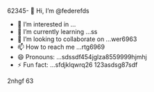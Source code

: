 62345- 👋 Hi, I’m @federefds
- 👀 I’m interested in ...
- 🌱 I’m currently learning ...ss
- 💞️ I’m looking to collaborate on ...wer6963
- 📫 How to reach me ...rtg6969
- 😄 Pronouns: ...sdssdf454jglza8559999hjmhj
- ⚡ Fun fact: ...sfdjklqwrq26
123asdsg87sdf
<!---4561154
federefds/federefds is a ✨ special ✨ repository because its `README.md` (11this file) appears on your GitHub profjllile.
You can click the Preview link to take a look at your changes.45
--->
2nhgf
63

